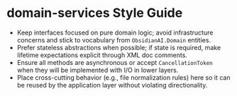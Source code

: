 # domain-services Style Guide

- Keep interfaces focused on pure domain logic; avoid infrastructure concerns and stick to vocabulary from `ObsidianAI.Domain` entities.
- Prefer stateless abstractions when possible; if state is required, make lifetime expectations explicit through XML doc comments.
- Ensure all methods are asynchronous or accept `CancellationToken` when they will be implemented with I/O in lower layers.
- Place cross-cutting behavior (e.g., file normalization rules) here so it can be reused by the application layer without violating directionality.
